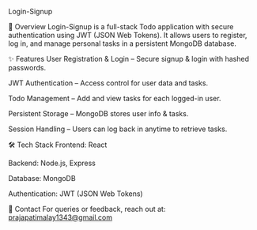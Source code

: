 Login-Signup




📌 Overview
Login-Signup is a full-stack Todo application with secure authentication using JWT (JSON Web Tokens). It allows users to register, log in, and manage personal tasks in a persistent MongoDB database.

✨ Features
User Registration & Login – Secure signup & login with hashed passwords.

JWT Authentication – Access control for user data and tasks.

Todo Management – Add and  view tasks for each logged-in user.

Persistent Storage – MongoDB stores user info & tasks.

Session Handling – Users can log back in anytime to retrieve tasks.

🛠 Tech Stack
Frontend: React

Backend: Node.js, Express

Database: MongoDB

Authentication: JWT (JSON Web Tokens)

📧 Contact
For queries or feedback, reach out at: prajapatimalay1343@gmail.com
